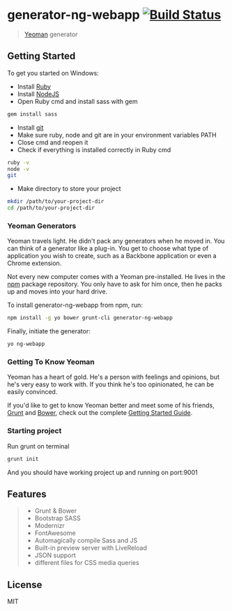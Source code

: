 # generator-ng-webapp [![Build Status](https://secure.travis-ci.org/gglukmann/generator-ng-webapp.png?branch=master)](https://travis-ci.org/gglukmann/generator-ng-webapp)

> [Yeoman](http://yeoman.io) generator


## Getting Started

To get you started on Windows:

- Install [Ruby](http://rubyinstaller.org/)
- Install [NodeJS](https://nodejs.org/)
- Open Ruby cmd and install sass with gem
```bash
gem install sass
```
- Install [git](https://git-scm.com/)
- Make sure ruby, node and git are in your environment variables PATH
- Close cmd and reopen it
- Check if everything is installed correctly in Ruby cmd
```bash
ruby -v
node -v
git
```
- Make directory to store your project
```bash
mkdir /path/to/your-project-dir
cd /path/to/your-project-dir
```

### Yeoman Generators

Yeoman travels light. He didn't pack any generators when he moved in. You can think of a generator like a plug-in. You get to choose what type of application you wish to create, such as a Backbone application or even a Chrome extension.

Not every new computer comes with a Yeoman pre-installed. He lives in the [npm](https://npmjs.org) package repository. You only have to ask for him once, then he packs up and moves into your hard drive.

To install generator-ng-webapp from npm, run:

```bash
npm install -g yo bower grunt-cli generator-ng-webapp
```

Finally, initiate the generator:

```bash
yo ng-webapp
```

### Getting To Know Yeoman

Yeoman has a heart of gold. He's a person with feelings and opinions, but he's very easy to work with. If you think he's too opinionated, he can be easily convinced.

If you'd like to get to know Yeoman better and meet some of his friends, [Grunt](http://gruntjs.com) and [Bower](http://bower.io), check out the complete [Getting Started Guide](https://github.com/yeoman/yeoman/wiki/Getting-Started).

### Starting project

Run grunt on terminal

```bash
grunt init
```

And you should have working project up and running on port:9001


## Features

> - Grunt & Bower
> - Bootstrap SASS
> - Modernizr
> - FontAwesome
> - Automagically compile Sass and JS
> - Built-in preview server with LiveReload
> - JSON support
> - different files for CSS media queries

## License

MIT
